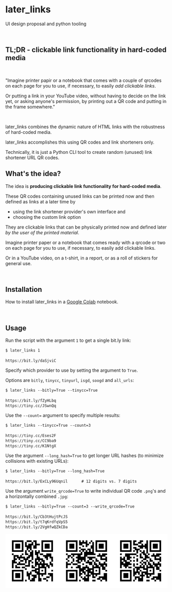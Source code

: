 # later_links
UI design proposal and python tooling

<br>

## TL;DR - clickable link functionality in hard-coded media

<br>

"Imagine printer papir or a notebook that comes with a couple of qrcodes on each page for you to use, if necessary, to easily *add clickable links*.

Or putting a link in your YouTube video, without having to decide on the link yet, or asking anyone's permission, by printing out a QR code and putting in the frame somewhere."

<br>
    

later_links combines the dynamic nature of HTML links with the robustness of hard-coded media.

later_links accomplishes this using QR codes and link shorteners only.

Technically, it is just a Python CLI tool to create random (unused) link shortener URL QR codes.

## What's the idea?

The idea is **producing clickable link functionality for hard-coded media**.

These QR codes containing unused links can be printed now and then defined as links at a later time by
- using the link shortener provider's own interface and 
- choosing the custom link option 

They are clickable links that can be physically printed now and defined later *by the user of the printed material*.

Imagine printer paper or a notebook that comes ready with a qrcode or two on each page for you to use, if necessary, to easily add clickable links.

Or in a YouTube video, on a t-shirt, in a report, or as a roll of stickers for general use.

<br>

## Installation

How to install later_links in a [Google Colab](https://colab.research.google.com/drive/1CBx1kr00HKaCA3N7qzAQBDsQx2ENxPu9) notebook.

<br>

## Usage

Run the script with the argument `1` to get a single bit.ly link:

    $ later_links 1

    https://bit.ly/daSjviC

Specify which provider to use by setting the argument to `True`. 

Options are `bitly`, `tinycc`, `tinyurl`, `isgd`, `soogd` and `all_urls`:

    $ later_links --bitly=True --tinycc=True

    https://bit.ly/fZyHLbq
    https://tiny.cc/JSwnQq

Use the `--count=` argument to specify multiple results:

    $ later_links --tinycc=True --count=3

    https://tiny.cc/Eses2F
    https://tiny.cc/CC9ba9
    https://tiny.cc/K1NtgX

Use the argument `--long_hash=True` to get longer URL hashes (to minimize collisions with existing URLs):

    $ later_links --bitly=True --long_hash=True

    https://bit.ly/ExCLy96Uqnil      # 12 digits vs. 7 digits

Use the argument `write_qrcode=True` to write individual QR code `.png`'s and a horizontally combined `.jpg`:

    $ later_links --bitly=True --count=3 --write_qrcode=True

    https://bit.ly/Cb3tHujtPcJS
    https://bit.ly/t7qKrdfqVpS5
    https://bit.ly/2VgHfwQZkCDa

![qrcode](horizontally_combined.jpg)

